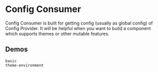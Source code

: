 # Config Consumer
Config Consumer is built for getting config (usually as global config) of Config Provider. It will be helpful when you want to build a component which supports themes or other mutable features.
## Demos
```demo
basic
theme-environment
```